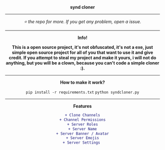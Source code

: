 <div align="center">

**synd cloner**
___

*⭐️ the repo for more. If you get any problem, open a issue.*
___

**Info!**

**This is a open source project, it's not obfuscated, it's not a exe, just simple open source project for all of you that want to use it and give credit. If you attempt to steal my project and make it yours, i will not do anything, but you will be a clown, because you can't code a simple cloner :).**
___
**How to make it work?**

`pip install -r requirements.txt`
`python syndcloner.py`
___
**__Features__**

```diff
+ Clone Channels
+ Channel Permissions
+ Server Roles
+ Server Name
+ Server Banner / Avatar
+ Server Emojis
+ Server Settings 
```
